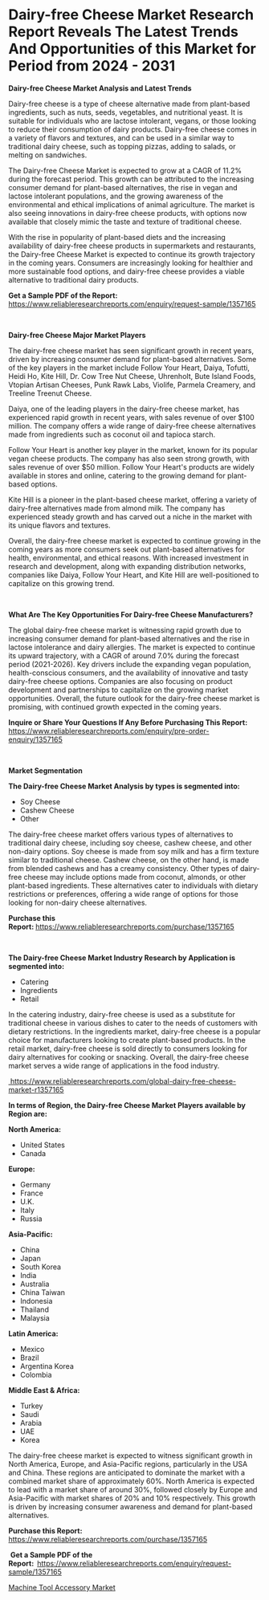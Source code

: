 <p><h1>Dairy-free Cheese Market Research Report Reveals The Latest Trends And Opportunities of this Market for Period from 2024 - 2031</h1></p><p><strong>Dairy-free Cheese Market Analysis and Latest Trends</strong></p>
<p><p>Dairy-free cheese is a type of cheese alternative made from plant-based ingredients, such as nuts, seeds, vegetables, and nutritional yeast. It is suitable for individuals who are lactose intolerant, vegans, or those looking to reduce their consumption of dairy products. Dairy-free cheese comes in a variety of flavors and textures, and can be used in a similar way to traditional dairy cheese, such as topping pizzas, adding to salads, or melting on sandwiches.</p><p>The Dairy-free Cheese Market is expected to grow at a CAGR of 11.2% during the forecast period. This growth can be attributed to the increasing consumer demand for plant-based alternatives, the rise in vegan and lactose intolerant populations, and the growing awareness of the environmental and ethical implications of animal agriculture. The market is also seeing innovations in dairy-free cheese products, with options now available that closely mimic the taste and texture of traditional cheese.</p><p>With the rise in popularity of plant-based diets and the increasing availability of dairy-free cheese products in supermarkets and restaurants, the Dairy-free Cheese Market is expected to continue its growth trajectory in the coming years. Consumers are increasingly looking for healthier and more sustainable food options, and dairy-free cheese provides a viable alternative to traditional dairy products.</p></p>
<p><strong>Get a Sample PDF of the Report:&nbsp;</strong> <a href="https://www.reliableresearchreports.com/enquiry/request-sample/1357165">https://www.reliableresearchreports.com/enquiry/request-sample/1357165</a></p>
<p>&nbsp;</p>
<p><strong>Dairy-free Cheese Major Market Players</strong></p>
<p><p>The dairy-free cheese market has seen significant growth in recent years, driven by increasing consumer demand for plant-based alternatives. Some of the key players in the market include Follow Your Heart, Daiya, Tofutti, Heidi Ho, Kite Hill, Dr. Cow Tree Nut Cheese, Uhrenholt, Bute Island Foods, Vtopian Artisan Cheeses, Punk Rawk Labs, Violife, Parmela Creamery, and Treeline Treenut Cheese.</p><p>Daiya, one of the leading players in the dairy-free cheese market, has experienced rapid growth in recent years, with sales revenue of over $100 million. The company offers a wide range of dairy-free cheese alternatives made from ingredients such as coconut oil and tapioca starch.</p><p>Follow Your Heart is another key player in the market, known for its popular vegan cheese products. The company has also seen strong growth, with sales revenue of over $50 million. Follow Your Heart's products are widely available in stores and online, catering to the growing demand for plant-based options.</p><p>Kite Hill is a pioneer in the plant-based cheese market, offering a variety of dairy-free alternatives made from almond milk. The company has experienced steady growth and has carved out a niche in the market with its unique flavors and textures.</p><p>Overall, the dairy-free cheese market is expected to continue growing in the coming years as more consumers seek out plant-based alternatives for health, environmental, and ethical reasons. With increased investment in research and development, along with expanding distribution networks, companies like Daiya, Follow Your Heart, and Kite Hill are well-positioned to capitalize on this growing trend.</p></p>
<p>&nbsp;</p>
<p><strong>What Are The Key Opportunities For Dairy-free Cheese Manufacturers?</strong></p>
<p><p>The global dairy-free cheese market is witnessing rapid growth due to increasing consumer demand for plant-based alternatives and the rise in lactose intolerance and dairy allergies. The market is expected to continue its upward trajectory, with a CAGR of around 7.0% during the forecast period (2021-2026). Key drivers include the expanding vegan population, health-conscious consumers, and the availability of innovative and tasty dairy-free cheese options. Companies are also focusing on product development and partnerships to capitalize on the growing market opportunities. Overall, the future outlook for the dairy-free cheese market is promising, with continued growth expected in the coming years.</p></p>
<p><strong>Inquire or Share Your Questions If Any Before Purchasing This Report:</strong> <a href="https://www.reliableresearchreports.com/enquiry/pre-order-enquiry/1357165">https://www.reliableresearchreports.com/enquiry/pre-order-enquiry/1357165</a></p>
<p>&nbsp;</p>
<p><strong>Market Segmentation</strong></p>
<p><strong>The Dairy-free Cheese Market Analysis by types is segmented into:</strong></p>
<p><ul><li>Soy Cheese</li><li>Cashew Cheese</li><li>Other</li></ul></p>
<p><p>The dairy-free cheese market offers various types of alternatives to traditional dairy cheese, including soy cheese, cashew cheese, and other non-dairy options. Soy cheese is made from soy milk and has a firm texture similar to traditional cheese. Cashew cheese, on the other hand, is made from blended cashews and has a creamy consistency. Other types of dairy-free cheese may include options made from coconut, almonds, or other plant-based ingredients. These alternatives cater to individuals with dietary restrictions or preferences, offering a wide range of options for those looking for non-dairy cheese alternatives.</p></p>
<p><strong>Purchase this Report:&nbsp;</strong><a href="https://www.reliableresearchreports.com/purchase/1357165">https://www.reliableresearchreports.com/purchase/1357165</a></p>
<p>&nbsp;</p>
<p><strong>The Dairy-free Cheese Market Industry Research by Application is segmented into:</strong></p>
<p><ul><li>Catering</li><li>Ingredients</li><li>Retail</li></ul></p>
<p><p>In the catering industry, dairy-free cheese is used as a substitute for traditional cheese in various dishes to cater to the needs of customers with dietary restrictions. In the ingredients market, dairy-free cheese is a popular choice for manufacturers looking to create plant-based products. In the retail market, dairy-free cheese is sold directly to consumers looking for dairy alternatives for cooking or snacking. Overall, the dairy-free cheese market serves a wide range of applications in the food industry.</p></p>
<p><a href="https://www.reliableresearchreports.com/global-dairy-free-cheese-market-r1357165">&nbsp;https://www.reliableresearchreports.com/global-dairy-free-cheese-market-r1357165</a></p>
<p><strong>In terms of Region, the Dairy-free Cheese Market Players available by Region are:</strong></p>
<p>
    <p> <strong> North America: </strong>
        <ul>
            <li>United States</li>
            <li>Canada</li>
        </ul>
        </p> 
    <p> <strong> Europe: </strong>
        <ul>
            <li>Germany</li>
            <li>France</li>
            <li>U.K.</li>
            <li>Italy</li>
            <li>Russia</li>
        </ul>
        </p> 
    <p> <strong> Asia-Pacific: </strong>
        <ul>
            <li>China</li>
            <li>Japan</li>
            <li>South Korea</li>
            <li>India</li>
            <li>Australia</li>
            <li>China Taiwan</li>
            <li>Indonesia</li>
            <li>Thailand</li>
            <li>Malaysia</li>
        </ul>
        </p> 
    <p> <strong> Latin America: </strong>
        <ul>
            <li>Mexico</li>
            <li>Brazil</li>
            <li>Argentina Korea</li>
            <li>Colombia</li>
        </ul>
        </p> 
    <p> <strong> Middle East & Africa: </strong>
        <ul>
            <li>Turkey</li>
            <li>Saudi</li>
            <li>Arabia</li>
            <li>UAE</li>
            <li>Korea</li>
        </ul>
    </p>
    </p>
<p><p>The dairy-free cheese market is expected to witness significant growth in North America, Europe, and Asia-Pacific regions, particularly in the USA and China. These regions are anticipated to dominate the market with a combined market share of approximately 60%. North America is expected to lead with a market share of around 30%, followed closely by Europe and Asia-Pacific with market shares of 20% and 10% respectively. This growth is driven by increasing consumer awareness and demand for plant-based alternatives.</p></p>
<p><strong>Purchase this Report: </strong><a href="https://www.reliableresearchreports.com/purchase/1357165">https://www.reliableresearchreports.com/purchase/1357165</a></p>
<p>&nbsp;<strong>Get a Sample PDF of the Report:&nbsp;&nbsp;</strong><a href="https://www.reliableresearchreports.com/enquiry/request-sample/1357165">https://www.reliableresearchreports.com/enquiry/request-sample/1357165</a></p>
<p><strong></strong></p>
<p><p><a href="https://view.publitas.com/reportprime-1/machine-tool-accessory-market-size-share-trends-analysis-report-by-end-use-machine-shops-automotive-manufacturers-heavy-equipment-manufacturers-others-by-raw-material-and-forecast-till-2031/">Machine Tool Accessory Market</a></p></p>